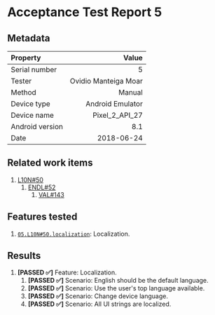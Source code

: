 # Acceptance Test Report 5

## Metadata

| Property | Value |
|:--|--:|
| Serial number | 5 |
| Tester | Ovidio Manteiga Moar |
| Method | Manual |
| Device type | Android Emulator |
| Device name | Pixel_2_API_27 |
| Android version | 8.1 |
| Date | 2018-06-24 |

## Related work items

1. [L10N#50](https://lateaint.visualstudio.com/HorusSense/_workitems/edit/50)
    1. [ENDL#52](https://lateaint.visualstudio.com/HorusSense/_workitems/edit/52)
        1. [VAL#143](https://lateaint.visualstudio.com/HorusSense/_workitems/edit/143)

## Features tested

1. [`05.L10N#50.localization`](../../../AcceptanceTests): Localization.

## Results

1. **[PASSED ✅]** Feature: Localization.
    1. **[PASSED ✅]** Scenario: English should be the default language.
    2. **[PASSED ✅]** Scenario: Use the user's top language available.
    3. **[PASSED ✅]** Scenario: Change device language.
    4. **[PASSED ✅]** Scenario: All UI strings are localized.
